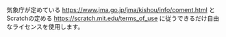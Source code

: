 気象庁が定めている
https://www.jma.go.jp/jma/kishou/info/coment.html
と
Scratchの定める
https://scratch.mit.edu/terms_of_use
に従うできるだけ自由なライセンスを使用します。
